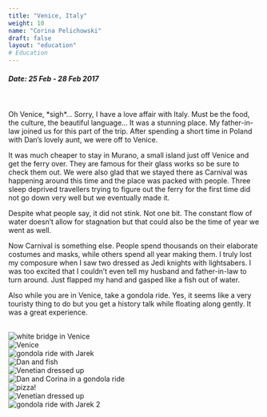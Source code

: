 ```yaml
---
title: "Venice, Italy"
weight: 10
name: "Corina Pelichowski"
draft: false
layout: "education"
# Education
---
```

<div class="container">
  <h5>Date: 25 Feb - 28 Feb 2017</h5>
  <br>
   
  <p>
    Oh Venice, *sigh*… Sorry, I have a love affair with Italy. Must be the food, the culture, the beautiful language… It was a stunning place. My father-in-law joined us for this part of the trip. After spending a short time in Poland with Dan’s lovely aunt, we were off to Venice.
  </p>

  <p>
    It was much cheaper to stay in Murano, a small island just off Venice and get the ferry over. They are famous for their glass works so be sure to check them out. We were also glad that we stayed there as Carnival was happening around this time and the place was packed with people. Three sleep deprived travellers trying to figure out the ferry for the first time did not go down very well but we eventually made it.
  </p>

  <p>
    Despite what people say, it did not stink. Not one bit. The constant flow of water doesn’t allow for stagnation but that could also be the time of year we went as well.
  </p>

  <p>
    Now Carnival is something else. People spend thousands on their elaborate costumes and masks, while others spend all year making them. I truly lost my composure when I saw two dressed as Jedi knights with lightsabers. I was too excited that I couldn’t even tell my husband and father-in-law to turn around. Just flapped my hand and gasped like a fish out of water.
  </p>

  <p>
    Also while you are in Venice, take a gondola ride. Yes, it seems like a very touristy thing to do but you get a history talk while floating along gently. It was a great experience.
  </p>

  <br>

  <!-- IMAGES --> 

  <div class="row">
    <div class="col">
      <img src="/img/blog/19_venice1.jpg" alt="white bridge in Venice">
    </div>
    <div class="col">
      <img src="/img/blog/19_venice2.jpg" alt="Venice">
    </div>
    <div class="col">
      <img src="/img/blog/19_venice3.jpg" alt="gondola ride with Jarek">
    </div>
  </div>

  <div class="row">
    <div class="col">
      <img src="/img/blog/19_venice4.jpg" alt="Dan and fish">
    </div>
    <div class="col">
      <img src="/img/blog/19_venice5.jpg" alt="Venetian dressed up">
    </div>
    <div class="col">
      <img src="/img/blog/19_venice6.jpg" alt="Dan and Corina in a gondola ride">
    </div>
  </div>

  <div class="row">
    <div class="col">
      <img src="/img/blog/19_venice7.jpg" alt="pizza!">
    </div>
    <div class="col">
      <img src="/img/blog/19_venice8.jpg" alt="Venetian dressed up">
    </div>
    <div class="col">
      <img src="/img/blog/19_venice9.jpg" alt="gondola ride with Jarek 2">
    </div>
  </div>
</div>